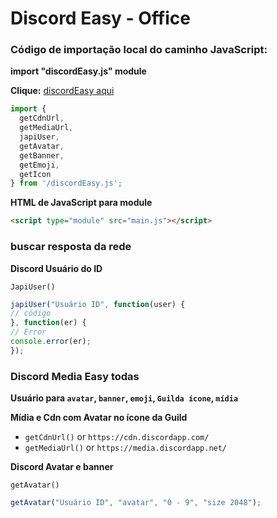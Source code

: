 # Discord Easy - Office

### Código de importação local do caminho JavaScript:

**import "discordEasy.js" module**

**Clique:** [discordEasy aqui](https://github.com/yurizzjaxx/DiscordEasy-Office/blob/main/discordEasy.js)

```js
import {
  getCdnUrl,
  getMediaUrl,
  japiUser,
  getAvatar,
  getBanner,
  getEmoji,
  getIcon
} from '/discordEasy.js';
```
**HTML de JavaScript para module**

```html
<script type="module" src="main.js"></script>
```
### buscar resposta da rede
**Discord Usuário do ID**

`JapiUser()`
```js
japiUser("Usuário ID", function(user) {
// código
}, function(er) {
// Error
console.error(er);
});
```

### Discord Media Easy todas
**Usuário para `avatar`, `banner`, `emoji`, `Guilda ícone`, `mídia`**

**Mídia e Cdn com Avatar no ícone da Guild**
- `getCdnUrl()` or `https://cdn.discordapp.com/`
- `getMediaUrl()` or `https://media.discordapp.net/`

**Discord Avatar e banner**

`getAvatar()`

```js
getAvatar("Usuário ID", "avatar", "0 - 9", "size 2048");
```
